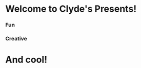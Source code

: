 <html>
  <head>
    <title>Clyde's Presents</title>
  </head>
  <body>
    <h1> Welcome to Clyde's Presents! </h1>
    <h3>Fun</h3>
    <h3>Creative</h3>
    <h1>And cool!</h1>
  </body>
</html>
